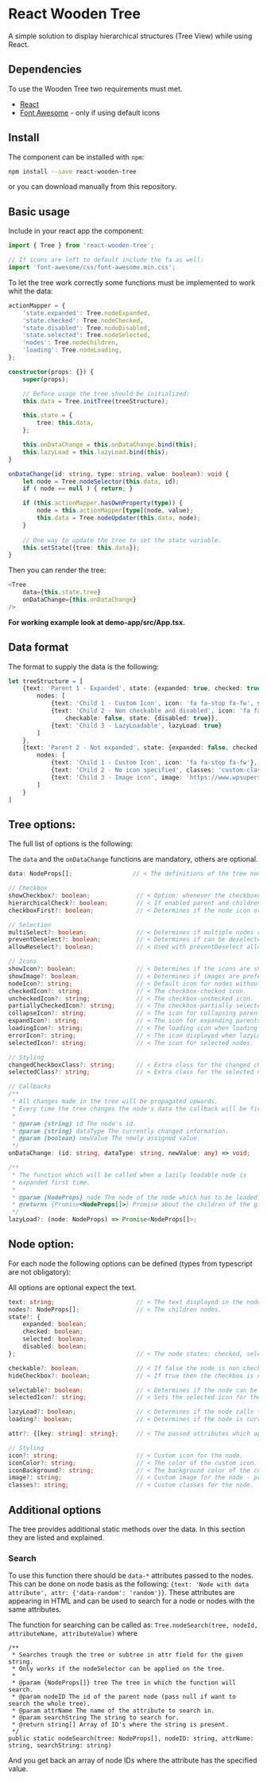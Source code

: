 # React Wooden Tree
A simple solution to display hierarchical structures (Tree View) while using React.

## Dependencies
To use the Wooden Tree two requirements must met.
* [React](https://reactjs.org/)
* [Font Awesome](https://fontawesome.com/) - only if using default icons

## Install
The component can be installed with `npm`:
```bash
npm install --save react-wooden-tree
```

or you can download manually from this repository.

## Basic usage
Include in your react app the component:
```typescript
import { Tree } from 'react-wooden-tree';

// If icons are left to default include the fa as well:
import 'font-awesome/css/font-awesome.min.css';
```

To let the tree work correctly some functions must be implemented to work whit the data:
```typescript
actionMapper = {
    'state.expanded': Tree.nodeExpanded,
    'state.checked': Tree.nodeChecked,
    'state.disabled': Tree.nodeDisabled,
    'state.selected': Tree.nodeSelected,
    'nodes': Tree.nodeChildren,
    'loading': Tree.nodeLoading,
};

constructor(props: {}) {
    super(props);

    // Before usage the tree should be initialized:
    this.data = Tree.initTree(treeStructure);

    this.state = {
        tree: this.data,
    };

    this.onDataChange = this.onDataChange.bind(this);
    this.lazyLoad = this.lazyLoad.bind(this);
}

onDataChange(id: string, type: string, value: boolean): void {
    let node = Tree.nodeSelector(this.data, id);
    if ( node == null ) { return; }

    if (this.actionMapper.hasOwnProperty(type)) {
        node = this.actionMapper[type](node, value);
        this.data = Tree.nodeUpdater(this.data, node);
    }
    
    // One way to update the tree to set the state variable.
    this.setState({tree: this.data});
}
```

Then you can render the tree:
```typescript
<Tree
    data={this.state.tree}
    onDataChange={this.onDataChange}
/>
```

**For working example look at demo-app/src/App.tsx.**

## Data format
The format to supply the data is the following:
```typescript
let treeStructure = [
    {text: 'Parent 1 - Expanded', state: {expanded: true, checked: true},
        nodes: [
            {text: 'Child 1 - Custom Icon', icon: 'fa fa-stop fa-fw', state: {checked: true}},
            {text: 'Child 2 - Non checkable and disabled', icon: 'fa fa-fw',
                checkable: false, state: {disabled: true}},
            {text: 'Child 3 - LazyLoadable', lazyLoad: true}
        ]
    },
    {text: 'Parent 2 - Not expanded', state: {expanded: false, checked: false},
        nodes: [
            {text: 'Child 1 - Custom Icon', icon: 'fa fa-stop fa-fw'},
            {text: 'Child 2 - No icon specified', classes: 'custom-class'},
            {text: 'Child 3 - Image icon', image: 'https://www.wpsuperstars.net/wp-content/uploads/2015/01/59.png'}
        ]
    }
]
```

## Tree options:
The full list of options is the following:

The `data` and the `onDataChange` functions are mandatory, others are optional.
```typescript
data: NodeProps[];                 // < The definitions of the tree nodes.

// Checkbox
showCheckbox?: boolean;             // < Option: whenever the checkboxes are displayed.
hierarchicalCheck?: boolean;        // < If enabled parent and children are reflecting each other changes.
checkboxFirst?: boolean;            // < Determines if the node icon or the checkbox is the first.

// Selection
multiSelect?: boolean;              // < Determines if multiple nodes can be selected.
preventDeselect?: boolean;          // < Determines if can be deselected all nodes.
allowReselect?: boolean;            // < Used with preventDeselect allows to fire selected event on selected node.

// Icons
showIcon?: boolean;                 // < Determines if the icons are showed in nodes.
showImage?: boolean;                // < Determines if images are preferred to the icons.
nodeIcon?: string;                  // < Default icon for nodes without it.
checkedIcon?: string;               // < The checkbox-checked icon.
uncheckedIcon?: string;             // < The checkbox-unchecked icon.
partiallyCheckedIcon?: string;      // < The checkbox-partially selected icon.
collapseIcon?: string;              // < The icon for collapsing parents.
expandIcon?: string;                // < The icon for expanding parents.
loadingIcon?: string;               // < The loading icon when loading data with ajax.
errorIcon?: string;                 // < The icon displayed when lazyLoading went wrong.
selectedIcon?: string;              // < The icon for selected nodes.

// Styling
changedCheckboxClass?: string;      // < Extra class for the changed checkbox nodes.
selectedClass?: string;             // < Extra class for the selected nodes.

// Callbacks
/**
 * All changes made in the tree will be propagated upwards.
 * Every time the tree changes the node's data the callback will be fired.
 *
 * @param {string} id The node's id.
 * @param {string} dataType The currently changed information.
 * @param {boolean} newValue The newly assigned value.
 */
onDataChange: (id: string, dataType: string, newValue: any) => void;

/**
 * The function which will be called when a lazily loadable node is
 * expanded first time.
 *
 * @param {NodeProps} node The node of the node which has to be loaded.
 * @returns {Promise<NodeProps[]>} Promise about the children of the given node.
 */
lazyLoad?: (node: NodeProps) => Promise<NodeProps[]>;
```

## Node option:
For each node the following options can be defined (types from typescript are not obligatory):

All options are optional expect the text.
```typescript
text: string;                       // < The text displayed in the node.
nodes?: NodeProps[];                // < The children nodes.
state?: {
    expanded: boolean;
    checked: boolean;
    selected: boolean;
    disabled: boolean;
};                                  // < The node states: checked, selected, expanded, disabled

checkable?: boolean;                // < If false the node is non checkable even if the checkbox is shown.
hideCheckbox?: boolean;             // < If true then the checkbox is not shown - use whit showCheckbox option.

selectable?: boolean;               // < Determines if the node can be selected.
selectedIcon?: string;              // < Sets the selected icon for the node.

lazyLoad?: boolean;                 // < Determines if the node calls the lazy loading function on expand.
loading?: boolean;                  // < Determines if the node is currently loading: Null when error occurred

attr?: {[key: string]: string};     // < The passed attributes which appear in HTML as well and are searchable.

// Styling
icon?: string;                      // < Custom icon for the node.
iconColor?: string;                 // < The color of the custom icon.
iconBackground?: string;            // < The background color of the custom icon.
image?: string;                     // < Custom image for the node - preferred over the icon.
classes?: string;                   // < Custom classes for the node.
```

## Additional options
The tree provides additional static methods over the data. In this section they are listed and explained.

### Search
To use this function there should be `data-*` attributes passed to the nodes. This can be done on node basis as the following:
`{text: 'Node with data attribute', attr: {'data-random': 'random'}}`. These attributes are appearing in HTML and can be used
to search for a node or nodes with the same attributes.

The function for searching can be called as: `Tree.nodeSearch(tree, nodeId, attributeName, attributeValue)` where
```typescrypt
/**
 * Searches trough the tree or subtree in attr field for the given string.
 * Only works if the nodeSelector can be applied on the tree.
 *
 * @param {NodeProps[]} tree The tree in which the function will search.
 * @param nodeID The id of the parent node (pass null if want to search the whole tree).
 * @param attrName The name of the attribute to search in.
 * @param searchString The string to search for.
 * @return string[] Array of ID's where the string is present.
 */
public static nodeSearch(tree: NodeProps[], nodeID: string, attrName: string, searchString: string)
```
And you get back an array of node IDs where the attribute has the specified value.